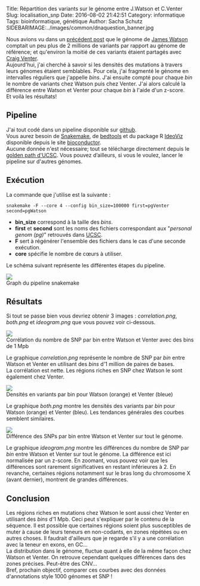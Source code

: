 Title: Répartition des variants sur le génome entre J.Watson et C.Venter
Slug: localisation_snp
Date: 2016-08-02 21:42:51
Category: informatique
Tags: bioinformatique, génétique
Author: Sacha Schutz
SIDEBARIMAGE:../images/common/dnaquestion_banner.jpg

Nous avions vu dans un [précédent post](https://dridk.me/genome_chiffre_1.html) que le génome de [James Watson](https://fr.wikipedia.org/wiki/James_Dewey_Watson) comptait un peu plus de 2 millions de variants par rapport au génome de référence; et qu'environ la moitié de ces variants étaient partagés avec [Craig Venter](https://fr.wikipedia.org/wiki/Craig_Venter).  
Aujourd'hui, j'ai cherché à savoir si les densités des mutations à travers leurs génomes étaient semblables. Pour cela, j'ai fragmenté le génome en intervalles réguliers que j'appelle *bins*. J'ai ensuite compté pour chaque *bin* le nombre de variants chez Watson puis chez Venter. J'ai alors calculé la différence entre Watson et Venter pour chaque *bin* à l'aide d'un z-score.  
Et voilà les résultats!

## Pipeline 
J'ai tout codé dans un pipeline disponible sur [github](https://github.com/dridk/snp_location).  
Vous aurez besoin de [Snakemake](https://bitbucket.org/johanneskoester/snakemake/wiki/Home), de [bedtools](http://bedtools.readthedocs.io/en/latest/) et du package R [IdeoViz](https://www.bioconductor.org/packages/release/bioc/html/IdeoViz.html) disponible depuis le site [bioconductor](https://www.bioconductor.org/).  
Aucune donnée n'est nécessaire; tout se télécharge directement depuis le [golden path d'UCSC](http://hgdownload.cse.ucsc.edu/goldenpath/hg19/database/). Vous pouvez d’ailleurs, si vous le voulez, lancer le pipeline sur d'autres génomes.

## Exécution
La commande que j'utilise est la suivante :

    snakemake -F --core 4 --config bin_size=100000 first=pgVenter second=pgWatson

* **bin_size** correspond à la taille des *bins*.
* **first** et **second** sont les noms des fichiers correspondant aux "*personal genom (pg)*" retrouvés dans [UCSC](http://hgdownload.cse.ucsc.edu/goldenpath/hg19/database/).
* **F** sert à régénérer l'ensemble des fichiers dans le cas d'une seconde exécution.
* **core** spécifie le nombre de cœurs à utiliser.  

Le schéma suivant représente les différentes étapes du pipeline.  

<div class="figure">
    <img src="../images/post19/pipeline.png" />
    <div class="legend">Graph du pipeline snakemake</div>
</div>

## Résultats
Si tout se passe bien vous devriez obtenir 3 images : *correlation.png*, *both.png* et *ideogram.png*  que vous pouvez voir ci-dessous.

<div class="figure">
    <img src="../images/post19/correlation.png" />
    <div class="legend">Corrélation du nombre de SNP par bin entre Watson et Venter avec des bins de 1 Mpb</div>
</div>

Le graphique *correlation.png* représente le nombre de SNP par *bin* entre Watson et Venter en utilisant des *bins* d'1 million de paires de bases.  
La corrélation est nette. Les régions riches en SNP chez Watson le sont également chez Venter.

<div class="figure">
    <img src="../images/post19/both.png" />
    <div class="legend">Densités en variants par bin pour Watson (orange) et Venter (bleue)</div>
</div>

Le graphique *both.png* montre les densités des variants par *bin* pour Watson (orange) et Venter (bleu).
Les tendances générales des courbes semblent similaires.  

<div class="figure">
    <img src="../images/post19/ideogram.png" />
    <div class="legend">Différence des SNPs par bin entre Watson et Venter sur tout le génome.</div>
</div>

Le graphique *ideogram.png* montre les différences du nombre de SNP par *bin* entre Watson et Venter sur tout le génome. La différence est ici normalisée  par un z-score. En zoomant, vous pouvez voir que les différences sont rarement significatives en restant inférieures à 2. En revanche, certaines régions notamment sur le bras long du chromosome X (avant dernier), montrent de grandes différences.


## Conclusion
Les régions riches en mutations chez Watson le sont aussi chez Venter en utilisant des *bins* d'1 Mpb. Ceci peut s'expliquer par le contenu de la séquence. Il est possible que certaines régions soient plus susceptibles de muter à cause de leurs teneurs en non-codants, en zones répétées ou en autres choses. Il faudrait d'ailleurs que je regarde s'il y a une corrélation avec la teneur en exons, en GC...  
La distribution dans le génome, fluctue quant à elle de la même façon chez Watson et Venter. On retrouve cependant quelques différences dans des zones précises. Peut-être des CNV...   
Bref, prochain objectif, comparer ces courbes avec des données d'annotations style 1000 génomes et SNP !


